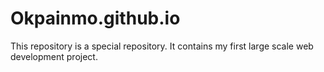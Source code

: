 # Okpainmo.github.io
This repository is a special repository. It contains my first large scale web development project.
